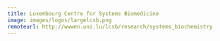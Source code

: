 ```yaml
---
title: Luxembourg Centre for Systems Biomedicine
image: images/logos/largelcsb.png
remoteurl: http://wwwen.uni.lu/lcsb/research/systems_biochemistry
---
```

